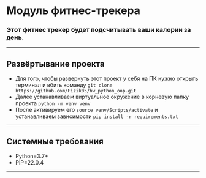 # Модуль фитнес-трекера
### Этот фитнес трекер будет подсчитывать ваши калории за день.
____
## Развёртывание проекта
- Для того, чтобы развернуть этот проект у себя на ПК нужно открыть терминал и вбить команду ```git clone https://github.com/Fizik05/hw_python_oop.git```
- Далее устанавливаем виртуальное окружение в корневую папку проекта ```python -m venv venv```
- После активируем его ```source venv/Scripts/activate``` и устанавливаем зависимости ```pip install -r requirements.txt```
____
## Системные требования
- Python=3.7+
- PIP=22.0.4
____
